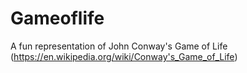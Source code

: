 # Gameoflife

A fun representation of John Conway's Game of Life (https://en.wikipedia.org/wiki/Conway's_Game_of_Life)
